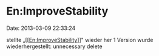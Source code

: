 En:ImproveStability
===================

Date: 2013-03-09 22:33:24

stellte
„\[\[[En:ImproveStability](http://yacy-websuche.de/wiki/index.php/En:ImproveStability "En:ImproveStability")\]\]"
wieder her 1 Version wurde wiederhergestellt: unnecessary delete
